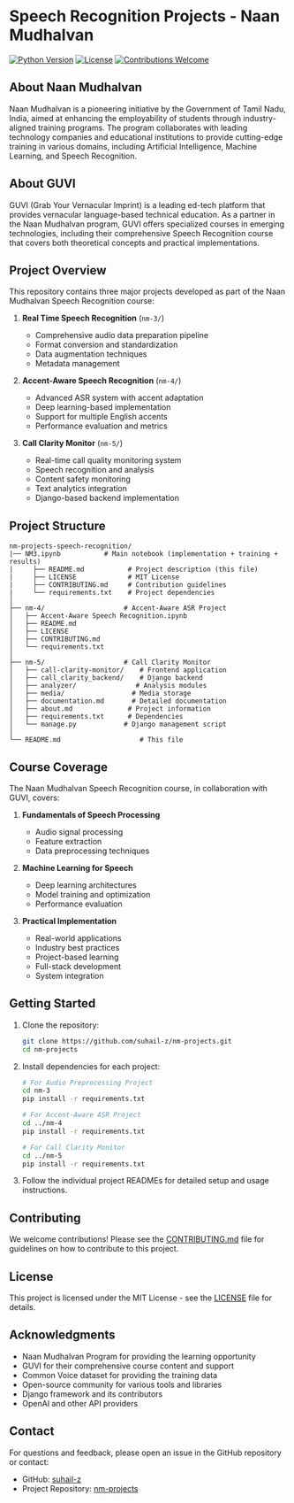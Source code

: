 # Speech Recognition Projects - Naan Mudhalvan

[![Python Version](https://img.shields.io/badge/python-3.x-blue.svg)](https://www.python.org/)
[![License](https://img.shields.io/badge/license-MIT-green.svg)](LICENSE)
[![Contributions Welcome](https://img.shields.io/badge/contributions-welcome-brightgreen.svg?style=flat)](CONTRIBUTING.md)

## About Naan Mudhalvan
Naan Mudhalvan is a pioneering initiative by the Government of Tamil Nadu, India, aimed at enhancing the employability of students through industry-aligned training programs. The program collaborates with leading technology companies and educational institutions to provide cutting-edge training in various domains, including Artificial Intelligence, Machine Learning, and Speech Recognition.

## About GUVI
GUVI (Grab Your Vernacular Imprint) is a leading ed-tech platform that provides vernacular language-based technical education. As a partner in the Naan Mudhalvan program, GUVI offers specialized courses in emerging technologies, including their comprehensive Speech Recognition course that covers both theoretical concepts and practical implementations.

## Project Overview
This repository contains three major projects developed as part of the Naan Mudhalvan Speech Recognition course:

1. **Real Time Speech Recognition** (`nm-3/`)
   - Comprehensive audio data preparation pipeline
   - Format conversion and standardization
   - Data augmentation techniques
   - Metadata management

2. **Accent-Aware Speech Recognition** (`nm-4/`)
   - Advanced ASR system with accent adaptation
   - Deep learning-based implementation
   - Support for multiple English accents
   - Performance evaluation and metrics

3. **Call Clarity Monitor** (`nm-5/`)
   - Real-time call quality monitoring system
   - Speech recognition and analysis
   - Content safety monitoring
   - Text analytics integration
   - Django-based backend implementation

## Project Structure
```
nm-projects-speech-recognition/
|── NM3.ipynb           # Main notebook (implementation + training + results)
|     ├── README.md           # Project description (this file)
|     ├── LICENSE             # MIT License
|     ├── CONTRIBUTING.md     # Contribution guidelines
|     └── requirements.txt    # Project dependencies
│
├── nm-4/                    # Accent-Aware ASR Project
│   ├── Accent-Aware Speech Recognition.ipynb
│   ├── README.md
│   ├── LICENSE
│   ├── CONTRIBUTING.md
│   └── requirements.txt
│
├── nm-5/                    # Call Clarity Monitor
│   ├── call-clarity-monitor/    # Frontend application
│   ├── call_clarity_backend/    # Django backend
│   ├── analyzer/               # Analysis modules
│   ├── media/                 # Media storage
│   ├── documentation.md       # Detailed documentation
│   ├── about.md              # Project information
│   ├── requirements.txt      # Dependencies
│   └── manage.py            # Django management script
│
└── README.md                    # This file
```

## Course Coverage
The Naan Mudhalvan Speech Recognition course, in collaboration with GUVI, covers:

1. **Fundamentals of Speech Processing**
   - Audio signal processing
   - Feature extraction
   - Data preprocessing techniques

2. **Machine Learning for Speech**
   - Deep learning architectures
   - Model training and optimization
   - Performance evaluation

3. **Practical Implementation**
   - Real-world applications
   - Industry best practices
   - Project-based learning
   - Full-stack development
   - System integration

## Getting Started
1. Clone the repository:
   ```bash
   git clone https://github.com/suhail-z/nm-projects.git
   cd nm-projects
   ```

2. Install dependencies for each project:
   ```bash
   # For Audio Preprocessing Project
   cd nm-3
   pip install -r requirements.txt

   # For Accent-Aware ASR Project
   cd ../nm-4
   pip install -r requirements.txt

   # For Call Clarity Monitor
   cd ../nm-5
   pip install -r requirements.txt
   ```

3. Follow the individual project READMEs for detailed setup and usage instructions.

## Contributing
We welcome contributions! Please see the [CONTRIBUTING.md](CONTRIBUTING.md) file for guidelines on how to contribute to this project.

## License
This project is licensed under the MIT License - see the [LICENSE](LICENSE) file for details.

## Acknowledgments
- Naan Mudhalvan Program for providing the learning opportunity
- GUVI for their comprehensive course content and support
- Common Voice dataset for providing the training data
- Open-source community for various tools and libraries
- Django framework and its contributors
- OpenAI and other API providers

## Contact
For questions and feedback, please open an issue in the GitHub repository or contact:
- GitHub: [suhail-z](https://github.com/suhail-z)
- Project Repository: [nm-projects](https://github.com/suhail-z/nm-projects)